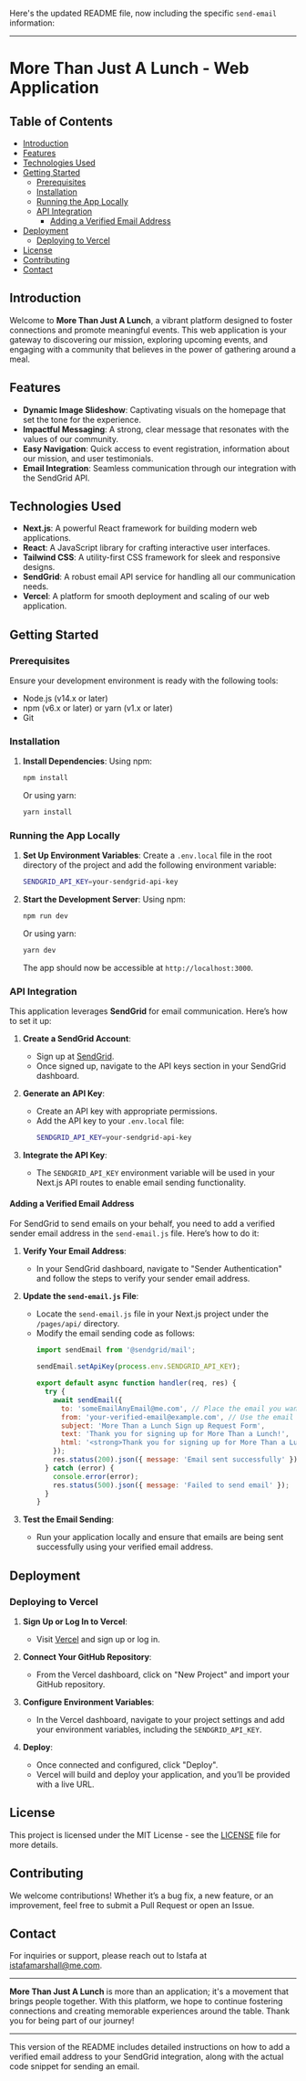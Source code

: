 Here's the updated README file, now including the specific `send-email` information:

---

# More Than Just A Lunch - Web Application

## Table of Contents

- [Introduction](#introduction)
- [Features](#features)
- [Technologies Used](#technologies-used)
- [Getting Started](#getting-started)
  - [Prerequisites](#prerequisites)
  - [Installation](#installation)
  - [Running the App Locally](#running-the-app-locally)
  - [API Integration](#api-integration)
    - [Adding a Verified Email Address](#adding-a-verified-email-address)
- [Deployment](#deployment)
  - [Deploying to Vercel](#deploying-to-vercel)
- [License](#license)
- [Contributing](#contributing)
- [Contact](#contact)

## Introduction

Welcome to **More Than Just A Lunch**, a vibrant platform designed to foster connections and promote meaningful events. This web application is your gateway to discovering our mission, exploring upcoming events, and engaging with a community that believes in the power of gathering around a meal.

## Features

- **Dynamic Image Slideshow**: Captivating visuals on the homepage that set the tone for the experience.
- **Impactful Messaging**: A strong, clear message that resonates with the values of our community.
- **Easy Navigation**: Quick access to event registration, information about our mission, and user testimonials.
- **Email Integration**: Seamless communication through our integration with the SendGrid API.

## Technologies Used

- **Next.js**: A powerful React framework for building modern web applications.
- **React**: A JavaScript library for crafting interactive user interfaces.
- **Tailwind CSS**: A utility-first CSS framework for sleek and responsive designs.
- **SendGrid**: A robust email API service for handling all our communication needs.
- **Vercel**: A platform for smooth deployment and scaling of our web application.

## Getting Started

### Prerequisites

Ensure your development environment is ready with the following tools:

- Node.js (v14.x or later)
- npm (v6.x or later) or yarn (v1.x or later)
- Git

### Installation

1. **Install Dependencies**:
   Using npm:
   ```bash
   npm install
   ```
   Or using yarn:
   ```bash
   yarn install
   ```

### Running the App Locally

1. **Set Up Environment Variables**:
   Create a `.env.local` file in the root directory of the project and add the following environment variable:
   ```bash
   SENDGRID_API_KEY=your-sendgrid-api-key
   ```

2. **Start the Development Server**:
   Using npm:
   ```bash
   npm run dev
   ```
   Or using yarn:
   ```bash
   yarn dev
   ```
   The app should now be accessible at `http://localhost:3000`.

### API Integration

This application leverages **SendGrid** for email communication. Here’s how to set it up:

1. **Create a SendGrid Account**:
   - Sign up at [SendGrid](https://sendgrid.com/).
   - Once signed up, navigate to the API keys section in your SendGrid dashboard.

2. **Generate an API Key**:
   - Create an API key with appropriate permissions.
   - Add the API key to your `.env.local` file:
     ```bash
     SENDGRID_API_KEY=your-sendgrid-api-key
     ```

3. **Integrate the API Key**:
   - The `SENDGRID_API_KEY` environment variable will be used in your Next.js API routes to enable email sending functionality.

#### Adding a Verified Email Address

For SendGrid to send emails on your behalf, you need to add a verified sender email address in the `send-email.js` file. Here’s how to do it:

1. **Verify Your Email Address**:
   - In your SendGrid dashboard, navigate to "Sender Authentication" and follow the steps to verify your sender email address.

2. **Update the `send-email.js` File**:
   - Locate the `send-email.js` file in your Next.js project under the `/pages/api/` directory.
   - Modify the email sending code as follows:
     ```javascript
     import sendEmail from '@sendgrid/mail';

     sendEmail.setApiKey(process.env.SENDGRID_API_KEY);

     export default async function handler(req, res) {
       try {
         await sendEmail({
           to: 'someEmailAnyEmail@me.com', // Place the email you want this email sent to here
           from: 'your-verified-email@example.com', // Use the email address you've verified
           subject: 'More Than a Lunch Sign up Request Form',
           text: 'Thank you for signing up for More Than a Lunch!',
           html: '<strong>Thank you for signing up for More Than a Lunch!</strong>',
         });
         res.status(200).json({ message: 'Email sent successfully' });
       } catch (error) {
         console.error(error);
         res.status(500).json({ message: 'Failed to send email' });
       }
     }
     ```

3. **Test the Email Sending**:
   - Run your application locally and ensure that emails are being sent successfully using your verified email address.

## Deployment

### Deploying to Vercel

1. **Sign Up or Log In to Vercel**:
   - Visit [Vercel](https://vercel.com/) and sign up or log in.

2. **Connect Your GitHub Repository**:
   - From the Vercel dashboard, click on "New Project" and import your GitHub repository.

3. **Configure Environment Variables**:
   - In the Vercel dashboard, navigate to your project settings and add your environment variables, including the `SENDGRID_API_KEY`.

4. **Deploy**:
   - Once connected and configured, click "Deploy".
   - Vercel will build and deploy your application, and you’ll be provided with a live URL.

## License

This project is licensed under the MIT License - see the [LICENSE](LICENSE) file for more details.

## Contributing

We welcome contributions! Whether it’s a bug fix, a new feature, or an improvement, feel free to submit a Pull Request or open an Issue.

## Contact

For inquiries or support, please reach out to Istafa at istafamarshall@me.com.

---

**More Than Just A Lunch** is more than an application; it's a movement that brings people together. With this platform, we hope to continue fostering connections and creating memorable experiences around the table. Thank you for being part of our journey!

---

This version of the README includes detailed instructions on how to add a verified email address to your SendGrid integration, along with the actual code snippet for sending an email.